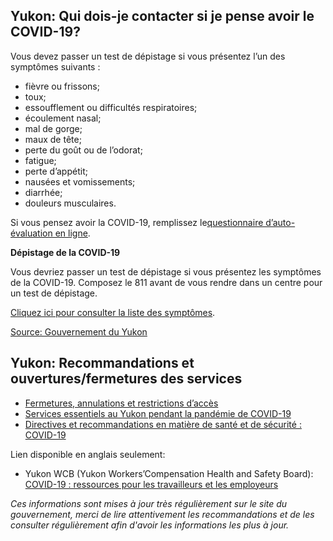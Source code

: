 ## Yukon: Qui dois-je contacter si je pense avoir le COVID-19?

Vous devez passer un test de dépistage si vous présentez l’un des symptômes suivants :

- fièvre ou frissons;
- toux;
- essoufflement ou difficultés respiratoires;
- écoulement nasal;
- mal de gorge;
- maux de tête;
- perte du goût ou de l’odorat;
- fatigue;
- perte d’appétit;
- nausées et vomissements;
- diarrhée;
- douleurs musculaires.

Si vous pensez avoir la COVID-19, remplissez le[questionnaire d’auto-évaluation en ligne](https://service.yukon.ca/fr/covid-19-auto-evaluation/).

**Dépistage de la COVID-19**

Vous devriez passer un test de dépistage si vous présentez les symptômes de la COVID-19. Composez le 811 avant de vous rendre dans un centre pour un test de dépistage.

[Cliquez ici pour consulter la liste des symptômes](https://yukon.ca/fr/covid-19-informations-sur-les-symptomes).

[Source: Gouvernement du Yukon](https://yukon.ca/fr/questions-frequentes-la-covid-19-au-yukon)

## Yukon: Recommandations et ouvertures/fermetures des services

- [Fermetures, annulations et restrictions d’accès](https://yukon.ca/fr/fermetures-annulations-et-restrictions-dacces)
- [Services essentiels au Yukon pendant la pandémie de COVID-19](https://yukon.ca/fr/health-and-wellness/covid-19/essential-services-yukon-during-covid-19)
- [Directives et recommandations en matière de santé et de sécurité : COVID-19](https://yukon.ca/fr/industry-specific-guidelines-and-recommendations-covid-19)

Lien disponible en anglais seulement:

- Yukon WCB (Yukon Workers’Compensation Health and Safety Board): [COVID-19 : ressources pour les travailleurs et les employeurs](https://wcb.yk.ca/COVID-19.aspx)

_Ces informations sont mises à jour très régulièrement sur le site du gouvernement, merci de lire attentivement les recommandations et de les consulter régulièrement afin d'avoir les informations les plus à jour._
